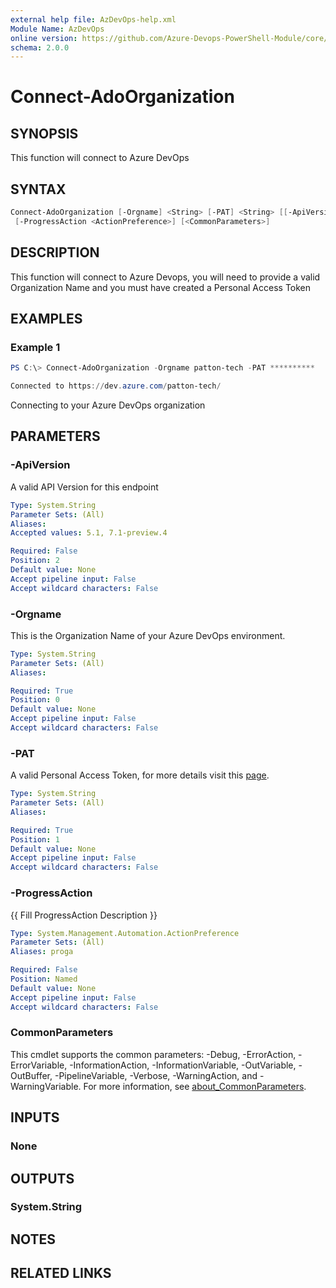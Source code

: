 ```yaml
---
external help file: AzDevOps-help.xml
Module Name: AzDevOps
online version: https://github.com/Azure-Devops-PowerShell-Module/core/blob/master/docs/Connect-AdoOrganization.md#connect-adoorganization
schema: 2.0.0
---
```


# Connect-AdoOrganization

## SYNOPSIS

This function will connect to Azure DevOps

## SYNTAX

```powershell
Connect-AdoOrganization [-Orgname] <String> [-PAT] <String> [[-ApiVersion] <String>]
 [-ProgressAction <ActionPreference>] [<CommonParameters>]
```

## DESCRIPTION

This function will connect to Azure Devops, you will need to provide a valid Organization Name
and you must have created a Personal Access Token

## EXAMPLES

### Example 1

```powershell
PS C:\> Connect-AdoOrganization -Orgname patton-tech -PAT **********

Connected to https://dev.azure.com/patton-tech/
```

Connecting to your Azure DevOps organization

## PARAMETERS

### -ApiVersion

A valid API Version for this endpoint

```yaml
Type: System.String
Parameter Sets: (All)
Aliases:
Accepted values: 5.1, 7.1-preview.4

Required: False
Position: 2
Default value: None
Accept pipeline input: False
Accept wildcard characters: False
```

### -Orgname

This is the Organization Name of your Azure DevOps environment.

```yaml
Type: System.String
Parameter Sets: (All)
Aliases:

Required: True
Position: 0
Default value: None
Accept pipeline input: False
Accept wildcard characters: False
```

### -PAT

A valid Personal Access Token, for more details visit this [page](https://docs.microsoft.com/en-us/azure/devops/organizations/accounts/use-personal-access-tokens-to-authenticate?view=azure-devops&tabs=preview-page).

```yaml
Type: System.String
Parameter Sets: (All)
Aliases:

Required: True
Position: 1
Default value: None
Accept pipeline input: False
Accept wildcard characters: False
```

### -ProgressAction

{{ Fill ProgressAction Description }}

```yaml
Type: System.Management.Automation.ActionPreference
Parameter Sets: (All)
Aliases: proga

Required: False
Position: Named
Default value: None
Accept pipeline input: False
Accept wildcard characters: False
```

### CommonParameters

This cmdlet supports the common parameters: -Debug, -ErrorAction, -ErrorVariable, -InformationAction, -InformationVariable, -OutVariable, -OutBuffer, -PipelineVariable, -Verbose, -WarningAction, and -WarningVariable. For more information, see [about_CommonParameters](http://go.microsoft.com/fwlink/?LinkID=113216).

## INPUTS

### None

## OUTPUTS

### System.String

## NOTES

## RELATED LINKS
